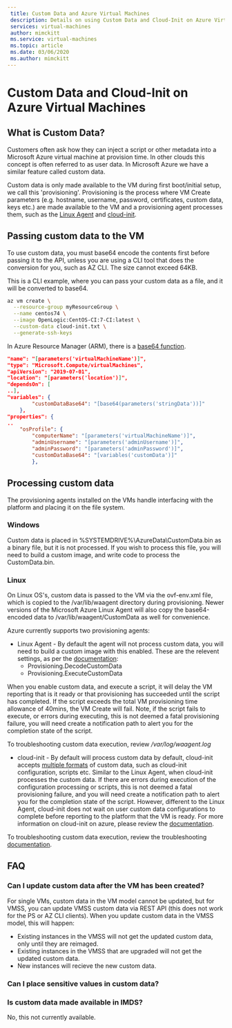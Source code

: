 ```yaml
---
 title: Custom Data and Azure Virtual Machines
 description: Details on using Custom Data and Cloud-Init on Azure Virtual Machines
 services: virtual-machines
 author: mimckitt
 ms.service: virtual-machines
 ms.topic: article
 ms.date: 03/06/2020
 ms.author: mimckitt
---
```


# Custom Data and Cloud-Init on Azure Virtual Machines

## What is Custom Data?

Customers often ask how they can inject a script or other metadata into a Microsoft Azure virtual machine at provision time.  In other clouds this concept is often referred to as user data.  In Microsoft Azure we have a similar feature called custom data. 

Custom data is only made available to the VM during first boot/initial setup, we call this 'provisioning'. Provisioning is the process where VM Create parameters (e.g. hostname, username, password, certificates, custom data, keys etc.) are made available to the VM and a provisioning agent processes them, such as the [Linux Agent](https://docs.microsoft.com/azure/virtual-machines/extensions/agent-linux) and [cloud-init](https://docs.microsoft.com/azure/virtual-machines/linux/using-cloud-init#troubleshooting-cloud-init). 


## Passing custom data to the VM
To use custom data, you must base64 encode the contents first before passing it to the API, unless you are using a CLI tool that does the conversion for you, such as AZ CLI. The size cannot exceed 64KB.

This is a CLI example, where you can pass your custom data as a file, and it will be converted to base64.
```bash
az vm create \
  --resource-group myResourceGroup \
  --name centos74 \
  --image OpenLogic:CentOS-CI:7-CI:latest \
  --custom-data cloud-init.txt \
  --generate-ssh-keys
```

In Azure Resource Manager (ARM), there is a [base64 function](https://docs.microsoft.com/azure/azure-resource-manager/templates/template-functions-string#base64).

```json
"name": "[parameters('virtualMachineName')]",
"type": "Microsoft.Compute/virtualMachines",
"apiVersion": "2019-07-01",
"location": "[parameters('location')]",
"dependsOn": [
..],
"variables": {
        "customDataBase64": "[base64(parameters('stringData'))]"
    },
"properties": {
..
    "osProfile": {
        "computerName": "[parameters('virtualMachineName')]",
        "adminUsername": "[parameters('adminUsername')]",
        "adminPassword": "[parameters('adminPassword')]",
        "customDataBase64": "[variables('customData')]"
    	},
```

## Processing custom data
The provisioning agents installed on the VMs handle interfacing with the platform and placing it on the file system. 

### Windows
Custom data is placed in %SYSTEMDRIVE%\AzureData\CustomData.bin as a binary file, but it is not processed. If you wish to process this file, you will need to build a custom image, and write code to process the CustomData.bin.

### Linux  
On Linux OS's, custom data is passed to the VM via the ovf-env.xml file, which is copied to the /var/lib/waagent directory during provisioning.  Newer versions of the Microsoft Azure Linux Agent will also copy the base64-encoded data to /var/lib/waagent/CustomData as well for convenience.

Azure currently supports two provisioning agents:
* Linux Agent - By default the agent will not process custom data, you will need to build a custom image with this enabled. These are the relevent settings, as per the [documentation](https://github.com/Azure/WALinuxAgent#configuration):
    * Provisioning.DecodeCustomData
    * Provisioning.ExecuteCustomData

When you enable custom data, and execute a script, it will delay the VM reporting that is it ready or that provisioning has succeeded until the script has completed. If the script exceeds the total VM provisioning time allowance of 40mins, the VM Create will fail. Note, if the script fails to execute, or errors during executing, this is not deemed a fatal provisioning failure, you will need create a notification path to alert you for the completion state of the script.

To troubleshooting custom data execution, review */var/log/waagent.log*

* cloud-init - By default will process custom data by default, cloud-init accepts [multiple formats](https://cloudinit.readthedocs.io/en/latest/topics/format.html) of custom data, such as cloud-init configuration, scripts etc. Similar to the Linux Agent, when cloud-init processes the custom data. If there are errors during execution of the configuration processing or scripts, this is not deemed a fatal provisioning failure, and you will need create a notification path to alert you for the completion state of the script. However, different to the Linux Agent, cloud-init does not wait on user custom data configurations to complete before reporting to the platform that the VM is ready. For more information on cloud-init on azure, please review the [documentation](https://docs.microsoft.com/azure/virtual-machines/linux/using-cloud-init).


To troubleshooting custom data execution, review the troubleshooting [documentation](https://docs.microsoft.com/azure/virtual-machines/linux/using-cloud-init#troubleshooting-cloud-init).


## FAQ
### Can I update custom data after the VM has been created?
For single VMs, custom data in the VM model cannot be updated, but for VMSS, you can update VMSS custom data via REST API (this does not work for the PS or AZ CLI clients). When you update custom data in the VMSS model, this will happen:
* Existing instances in the VMSS will not get the updated custom data, only until they are reimaged.
* Existing instances in the VMSS that are upgraded will not get the updated custom data.
* New instances will recieve the new custom data.

### Can I place sensitive values in custom data?
<We need to get a CELA answer for this>

### Is custom data made available in IMDS?
No, this not currently available.
